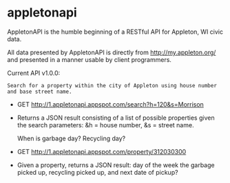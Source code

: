 appletonapi
===========

AppletonAPI is the humble beginning of a RESTful API for Appleton, WI civic data.

All data presented by AppletonAPI is directly from http://my.appleton.org/ and presented in a manner usable by client programmers.

Current API v1.0.0:

    Search for a property within the city of Appleton using house number and base street name.

* GET http://1.appletonapi.appspot.com/search?h=120&s=Morrison
* Returns a JSON result consisting of a list of possible properties given the search parameters: &h = house number, &s = street name.

    When is garbage day? Recycling day?

* GET http://1.appletonapi.appspot.com/property/312030300
* Given a property, returns a JSON result: day of the week the garbage picked up, recycling picked up, and next date of pickup?

